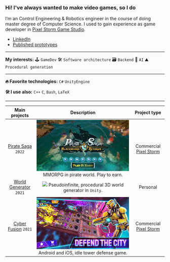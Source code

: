 ### Hi! I've always wanted to make video games, so I do
I’m an Control Engineering & Robotics engineer in the course of doing master degree of Computer Science.
I used to gain experience as game developer in [Pixel Storm Game Studio](https://pixelstorm.pl/).

 * [LinkedIn](https://www.linkedin.com/in/micha%C5%82-wi%C4%99cek-8286b1206/)
 * [Published prototypes](https://michalwiecek.itch.io/)

___
**My interests:**
🕹 `GameDev`
🛠 `Software architecture`
🗃 `Backend`
🤖 `AI`
⛰ `Procedural generation`

___
**🔥 Favorite technologies:**
`C#` `UnityEngine`

**🛠 I use also:**
`C++`
`C`,
`Bash`,
`LaTeX`
  
___
| **Main projects**        | Description                                     | Project type           |
| :----------------------: | :---------------------------------------------------: | :----------------: |
| [Pirate Saga] `2022`     | ![](PirateSaga.png) MMORPG in pirate world. Play to earn.  | Commercial [Pixel Storm] |
| [World Generator] `2021` | ![](https://github.com/wiecek1873/WorldGenerator/blob/main/Docs/MainImage.png) Pseudoinfinite, procedural 3D world generator in `Unity`. | Personal|
| [Cyber Fusion] `2021`    |![](CyberFusion.png) Android and iOS, idle tower defense game. | Commercial [Pixel Storm] |

[Pixel Storm]: https://pixelstorm.pl/
[Cyber Fusion]: https://play.google.com/store/apps/details?id=com.PixelStorm.CyberPolice2&hl=pl&gl=US
[World Generator]: https://github.com/wiecek1873/WorldGenerator
[Pirate Saga]: https://www.facebook.com/PiratesSaga/videos/394644138877536
